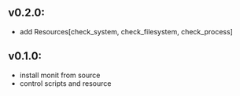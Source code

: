 ## v0.2.0:

- add Resources[check_system, check_filesystem, check_process]


## v0.1.0:

- install monit from source
- control scripts and resource
